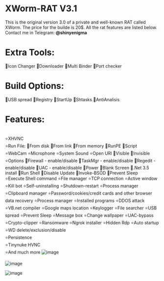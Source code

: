 # XWorm-RAT V3.1
This is the original version 3.0 of a private and well-known RAT called XWorm. The price for the builde is 20$. All the rat features are listed below. Contact me in Telegram: **@shinyenigma**
# Extra Tools:
🔹Icon Changer 
🔹Downloader
🔹Multi Binder
🔹Port checker
# Build Options:
🔹USB spread 
🔹Registry
🔹StartUp
🔹Shtasks
🔹AntiAnalisis
# Features:
<br />⭐️XHVNC
<br />⭐️Run File:
🔹From disk
🔹From link
🔹From memory
🔹RunPE
🔹Script
<br />⭐️WebCam
⭐️Microphone
⭐️System Sound
⭐️Open URl
🔹Visible
🔹Invisible
<br />⭐️Options
🔹Firewall - enable/disable
🔹TaskMgr - enable/disable
🔹Regedit - enable/disable
🔹UAC - enable/disable
🔹Power
🔹Blank Screen
🔹.Net 3.5 install
🔹Run Shell
🔹Disable Update
🔹Invoke-BSOD
🔹Prevent Sleep
<br />⭐️Execute Shell command
⭐️File manager
⭐️TCP connection
⭐️Active window
⭐️Kill bot
⭐️Self-uninstalling
⭐️Shutdown-restart
⭐️Process manager
⭐️Clipboard manager
⭐️Password/cookies/credit cards and other browser data recovery
⭐️Process manager
⭐️Installed programs
⭐️DDOS attack
⭐️VB.net compiler
⭐Google maps location
⭐️Keylogger
⭐️File searcher
⭐️USB spread
⭐️Prevent Sleep
⭐️Message box
⭐️Change wallpaper
⭐️UAC-bypass
⭐️Crypto-clipper
⭐️Ransomware
⭐️Ngrok installer
⭐️Hidden Rdp
⭐️Auto startup
⭐️WD delete/exclusion/disable
<br />⭐️Persistence
<br />⭐️Tinynuke HVNC
<br />⭐️And much more
![image](https://github.com/Shinyenigma/XWorm-RAT/assets/113016710/2c70bdc8-6728-42e2-9e17-1e5b0dc9846d)

![image](https://github.com/Shinyenigma/XWorm-RAT/assets/113016710/03f2d6ae-a8ea-4484-997f-1dc407928743)

![image](https://github.com/Shinyenigma/XWorm-RAT/assets/113016710/4fa99a23-483f-43a0-9f97-5d0fceb95fa8)





